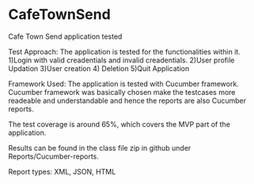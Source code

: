 # CafeTownSend
Cafe Town Send application tested


Test Approach:
The application is tested for the functionalities within it.
1)Login with valid creadentials and invalid creadentials.
2)User profile Updation
3)User creation
4) Deletion
5)Quit Application

Framework Used:
The application is tested with Cucumber framework. Cucumber framework was basically chosen make the testcases more readeable and understandable and hence the reports are also Cucumber reports.

The test coverage is around 65%, which covers the MVP part of the application. 

Results can be found in the class file zip in github under Reports/Cucumber-reports.

Report types:
XML, JSON, HTML





